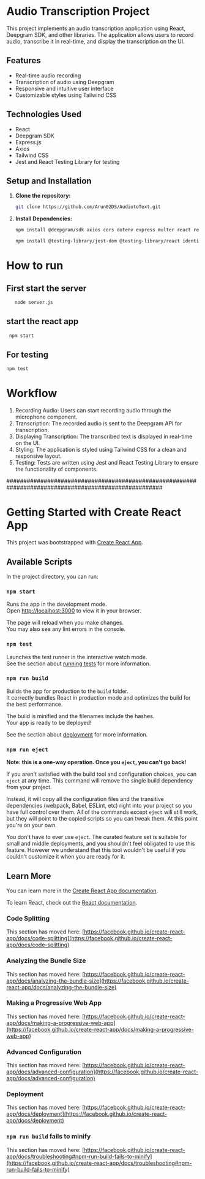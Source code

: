 # Audio Transcription Project

This project implements an audio transcription application using React, Deepgram SDK, and other libraries. The application allows users to record audio, transcribe it in real-time, and display the transcription on the UI.

## Features

- Real-time audio recording
- Transcription of audio using Deepgram
- Responsive and intuitive user interface
- Customizable styles using Tailwind CSS

## Technologies Used

- React
- Deepgram SDK
- Express.js
- Axios
- Tailwind CSS
- Jest and React Testing Library for testing

## Setup and Installation

1. **Clone the repository:**
   ```bash
   git clone https://github.com/Arun02DS/AudiotoText.git
   ```
2. **Install Dependencies:**
   ```bash
   npm install @deepgram/sdk axios cors dotenv express multer react react-dom react-scripts web-vitals
   ```
   ```bash
   npm install @testing-library/jest-dom @testing-library/react identity-obj-proxy jest tailwindcss --save-dev
   ```

# How to run

## First start the server 

```bash
   node server.js
```

## start the react app

```bash
 npm start
 ```

## For testing 

```bash
npm test
```

# Workflow

1. Recording Audio: Users can start recording audio through the microphone component.
2. Transcription: The recorded audio is sent to the Deepgram API for transcription.
3. Displaying Transcription: The transcribed text is displayed in real-time on the UI.
4. Styling: The application is styled using Tailwind CSS for a clean and responsive layout.
5. Testing: Tests are written using Jest and React Testing Library to ensure the functionality of components.


######################################################################################################

# Getting Started with Create React App

This project was bootstrapped with [Create React App](https://github.com/facebook/create-react-app).

## Available Scripts

In the project directory, you can run:

### `npm start`

Runs the app in the development mode.\
Open [http://localhost:3000](http://localhost:3000) to view it in your browser.

The page will reload when you make changes.\
You may also see any lint errors in the console.

### `npm test`

Launches the test runner in the interactive watch mode.\
See the section about [running tests](https://facebook.github.io/create-react-app/docs/running-tests) for more information.

### `npm run build`

Builds the app for production to the `build` folder.\
It correctly bundles React in production mode and optimizes the build for the best performance.

The build is minified and the filenames include the hashes.\
Your app is ready to be deployed!

See the section about [deployment](https://facebook.github.io/create-react-app/docs/deployment) for more information.

### `npm run eject`

**Note: this is a one-way operation. Once you `eject`, you can't go back!**

If you aren't satisfied with the build tool and configuration choices, you can `eject` at any time. This command will remove the single build dependency from your project.

Instead, it will copy all the configuration files and the transitive dependencies (webpack, Babel, ESLint, etc) right into your project so you have full control over them. All of the commands except `eject` will still work, but they will point to the copied scripts so you can tweak them. At this point you're on your own.

You don't have to ever use `eject`. The curated feature set is suitable for small and middle deployments, and you shouldn't feel obligated to use this feature. However we understand that this tool wouldn't be useful if you couldn't customize it when you are ready for it.

## Learn More

You can learn more in the [Create React App documentation](https://facebook.github.io/create-react-app/docs/getting-started).

To learn React, check out the [React documentation](https://reactjs.org/).

### Code Splitting

This section has moved here: [https://facebook.github.io/create-react-app/docs/code-splitting](https://facebook.github.io/create-react-app/docs/code-splitting)

### Analyzing the Bundle Size

This section has moved here: [https://facebook.github.io/create-react-app/docs/analyzing-the-bundle-size](https://facebook.github.io/create-react-app/docs/analyzing-the-bundle-size)

### Making a Progressive Web App

This section has moved here: [https://facebook.github.io/create-react-app/docs/making-a-progressive-web-app](https://facebook.github.io/create-react-app/docs/making-a-progressive-web-app)

### Advanced Configuration

This section has moved here: [https://facebook.github.io/create-react-app/docs/advanced-configuration](https://facebook.github.io/create-react-app/docs/advanced-configuration)

### Deployment

This section has moved here: [https://facebook.github.io/create-react-app/docs/deployment](https://facebook.github.io/create-react-app/docs/deployment)

### `npm run build` fails to minify

This section has moved here: [https://facebook.github.io/create-react-app/docs/troubleshooting#npm-run-build-fails-to-minify](https://facebook.github.io/create-react-app/docs/troubleshooting#npm-run-build-fails-to-minify)
